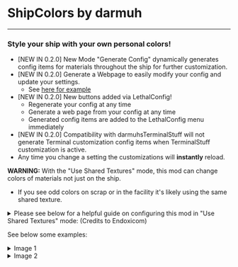 # ShipColors by darmuh
***
### Style your ship with your own personal colors!

- [NEW IN 0.2.0] New Mode "Generate Config" dynamically generates config items for materials throughout the ship for further customization.
- [NEW IN 0.2.0] Generate a Webpage to easily modify your config and update your settings.
	- See [here for example](https://darmuh.github.io/OpenLib/OpenLib/Website/Examples/ShipColors_Generated.cfg_generator.htm)
- [NEW IN 0.2.0] New buttons added via LethalConfig!
	- Regenerate your config at any time
	- Generate a web page from your config at any time
	- Generated config items are added to the LethalConfig menu immediately
- [NEW IN 0.2.0] Compatibility with darmuhsTerminalStuff will not generate Terminal customization config items when TerminalStuff customization is active.
- Any time you change a setting the customizations will **instantly** reload. 

**WARNING:** With the "Use Shared Textures" mode, this mod can change colors of materials not just on the ship. 
 - If you see odd colors on scrap or in the facility it's likely using the same shared texture.



<details>
<summary>Please see below for a helpful guide on configuring this mod in "Use Shared Textures" mode: (Credits to Endoxicom)</summary>

![ShipColorChanges by Endoxicom](https://github.com/darmuh/ShipColors/blob/master/shipcolorchanges.png?raw=true)

</details>

See below some examples:
<details>
<summary>Image 1</summary>

![Image 1](https://github.com/darmuh/ShipColors/blob/master/Images/image1.jpg?raw=true)

</details>

<details>
<summary>Image 2</summary>

![Image 2](https://github.com/darmuh/ShipColors/blob/master/Images/image2.jpg?raw=true)

</details>